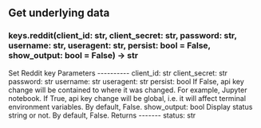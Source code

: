 ## Get underlying data 
### keys.reddit(client_id: str, client_secret: str, password: str, username: str, useragent: str, persist: bool = False, show_output: bool = False) -> str

Set Reddit key
    Parameters
    ----------
        client_id: str
        client_secret: str
        password: str
        username: str
        useragent: str
        persist: bool
            If False, api key change will be contained to where it was changed. For example, Jupyter notebook.
            If True, api key change will be global, i.e. it will affect terminal environment variables.
            By default, False.
        show_output: bool
            Display status string or not. By default, False.
    Returns
    -------
    status: str
